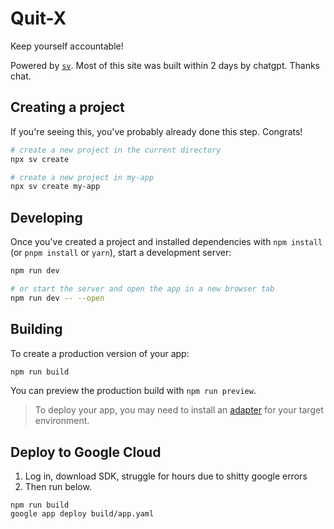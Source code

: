 # Quit-X

Keep yourself accountable!

Powered by [`sv`](https://github.com/sveltejs/cli). Most of this site was built within 2 days by chatgpt. Thanks chat.

## Creating a project

If you're seeing this, you've probably already done this step. Congrats!

```bash
# create a new project in the current directory
npx sv create

# create a new project in my-app
npx sv create my-app
```

## Developing

Once you've created a project and installed dependencies with `npm install` (or `pnpm install` or `yarn`), start a development server:

```bash
npm run dev

# or start the server and open the app in a new browser tab
npm run dev -- --open
```

## Building

To create a production version of your app:

```bash
npm run build
```

You can preview the production build with `npm run preview`.

> To deploy your app, you may need to install an [adapter](https://svelte.dev/docs/kit/adapters) for your target environment.

## Deploy to Google Cloud

1. Log in, download SDK, struggle for hours due to shitty google errors
2. Then run below.
```
npm run build
google app deploy build/app.yaml
```